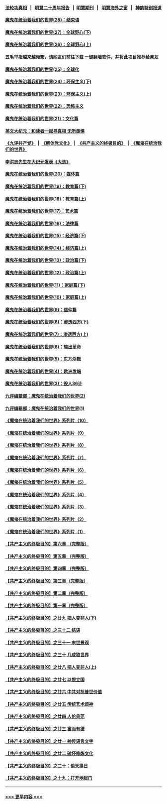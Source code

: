 #### [法轮功真相](https://github.com/gfw-breaker/truth/blob/master/README.md?t=0) &nbsp;&nbsp;|&nbsp;&nbsp; [明慧二十周年报告](https://github.com/gfw-breaker/mh-reports/blob/master/README.md?t=0) &nbsp;&nbsp;|&nbsp;&nbsp;[明慧期刊](https://github.com/gfw-breaker/mh-qikan) &nbsp;&nbsp;|&nbsp;&nbsp; [明慧海外之窗](https://github.com/gfw-breaker/mh-news/blob/master/README.md?t=0) &nbsp;&nbsp;|&nbsp;&nbsp; [神韵特别报道](https://github.com/gfw-breaker/mh-news/blob/master/shenyun.md?t=0)
#### [魔鬼在统治着我们的世界(28)：结束语](../pages/nsc422/n10936246.md?t=06201002) 
#### [魔鬼在统治着我们的世界(27)：全球野心(下)](../pages/nsc422/n10928319.md?t=06201002) 
#### [魔鬼在统治着我们的世界(26)：全球野心(上)](../pages/nsc422/n10900318.md?t=06201002) 
#### 五毛举报越来越频繁，请网友们前往下载 [一键翻墙软件](https://github.com/gfw-breaker/ssr-accounts)，并将此项目推荐给亲友
#### [魔鬼在统治着我们的世界(25)：全球化](../pages/nsc422/n10788205.md?t=06201002) 
#### [魔鬼在统治着我们的世界(24)：环保主义(下)](../pages/nsc422/n10695307.md?t=06201002) 
#### [魔鬼在统治着我们的世界(23)：环保主义(上)](../pages/nsc422/n10688613.md?t=06201002) 
#### [魔鬼在统治着我们的世界(22)：恐怖主义](../pages/nsc422/n10614727.md?t=06201002) 
#### [魔鬼在统治着我们的世界(21)：文化篇](../pages/nsc422/n10597706.md?t=06201002) 
#### [英文大纪元：和读者一起寻真相 无所畏惧](../pages/nsc422/n12542027.md?t=06201002) 
#### [《九评共产党》](https://github.com/begood0513/9ping.md/blob/master/README.md) &nbsp;|&nbsp; [《解体党文化》](../../../../jtdwh.md/blob/master/README.md)  &nbsp;|&nbsp; [《共产主义的终极目的》](../../../../gczydzjmd.md/blob/master/README.md) &nbsp;|&nbsp; [《魔鬼在统治我们的世界》](../../../../mgztzwmdsj.md/blob/master/README.md) 
#### [李洪志先生在大纪元发表《大选》](../pages/nsc422/n12534746.md?t=06201002) 
#### [魔鬼在统治着我们的世界(20)：媒体篇](../pages/nsc422/n10586579.md?t=06201002) 
#### [魔鬼在统治着我们的世界(19)：教育篇(下)](../pages/nsc422/n10564808.md?t=06201002) 
#### [魔鬼在统治着我们的世界(18)：教育篇(上)](../pages/nsc422/n10526970.md?t=06201002) 
#### [魔鬼在统治着我们的世界(17)：艺术篇](../pages/nsc422/n10499093.md?t=06201002) 
#### [魔鬼在统治着我们的世界(16)：法律篇](../pages/nsc422/n10485969.md?t=06201002) 
#### [魔鬼在统治着我们的世界(15)：经济篇(下)](../pages/nsc422/n10469975.md?t=06201002) 
#### [魔鬼在统治着我们的世界(14)：经济篇(上)](../pages/nsc422/n10457370.md?t=06201002) 
#### [魔鬼在统治着我们的世界(13)：政治篇(下)](../pages/nsc422/n10448270.md?t=06201002) 
#### [魔鬼在统治着我们的世界(12)：政治篇(上)](../pages/nsc422/n10444576.md?t=06201002) 
#### [魔鬼在统治着我们的世界(11)：家庭篇(下)](../pages/nsc422/n10440961.md?t=06201002) 
#### [魔鬼在统治着我们的世界(10)：家庭篇(上)](../pages/nsc422/n10435448.md?t=06201002) 
#### [魔鬼在统治着我们的世界(9)：信仰篇](../pages/nsc422/n10432159.md?t=06201002) 
#### [魔鬼在统治着我们的世界(8)：渗透西方(下)](../pages/nsc422/n10429603.md?t=06201002) 
#### [魔鬼在统治着我们的世界(7)：渗透西方(上)](../pages/nsc422/n10426013.md?t=06201002) 
#### [魔鬼在统治着我们的世界(6)：输出革命](../pages/nsc422/n10421536.md?t=06201002) 
#### [魔鬼在统治着我们的世界(5)：东方杀戮](../pages/nsc422/n10417707.md?t=06201002) 
#### [魔鬼在统治着我们的世界(4)：欧洲发端](../pages/nsc422/n10414890.md?t=06201002) 
#### [魔鬼在统治着我们的世界(3)：毁人36计](../pages/nsc422/n10411583.md?t=06201002) 
#### [九评编辑部：魔鬼在统治着我们的世界(2)](../pages/nsc422/n10410036.md?t=06201002) 
#### [九评编辑部：魔鬼在统治着我们的世界(1)](../pages/nsc422/n10406825.md?t=06201002) 
#### [《魔鬼在统治着我们的世界》系列片（10）](../pages/nsc422/n12292670.md?t=06201002) 
#### [《魔鬼在统治着我们的世界》系列片（9）](../pages/nsc422/n12290859.md?t=06201002) 
#### [《魔鬼在统治着我们的世界》系列片（8）](../pages/nsc422/n12287445.md?t=06201002) 
#### [《魔鬼在统治着我们的世界》系列片（7）](../pages/nsc422/n12283425.md?t=06201002) 
#### [《魔鬼在统治着我们的世界》系列片（6）](../pages/nsc422/n12282314.md?t=06201002) 
#### [《魔鬼在统治着我们的世界》系列片（5）](../pages/nsc422/n12281419.md?t=06201002) 
#### [《魔鬼在统治着我们的世界》系列片（4）](../pages/nsc422/n12274024.md?t=06201002) 
#### [《魔鬼在统治着我们的世界》系列片（3）](../pages/nsc422/n12271322.md?t=06201002) 
#### [《魔鬼在统治着我们的世界》系列片（2）](../pages/nsc422/n12269049.md?t=06201002) 
#### [《魔鬼在统治着我们的世界》系列片（1）](../pages/nsc422/n12267575.md?t=06201002) 
#### [【共产主义的终极目的】第六章 （完整版）](../pages/nsc422/n11428913.md?t=06201002) 
#### [【共产主义的终极目的】第五章 （完整版）](../pages/nsc422/n11428912.md?t=06201002) 
#### [【共产主义的终极目的】第四章 （完整版）](../pages/nsc422/n11428907.md?t=06201002) 
#### [【共产主义的终极目的】第三章（完整版）](../pages/nsc422/n11428848.md?t=06201002) 
#### [【共产主义的终极目的】第二章（完整版）](../pages/nsc422/n11428831.md?t=06201002) 
#### [【共产主义的终极目的】第一章（完整版）](../pages/nsc422/n11417651.md?t=06201002) 
#### [【共产主义的终极目的】之廿九 把人变非人(下)](../pages/nsc422/n11344140.md?t=06201002) 
#### [【共产主义的终极目的】之三十二 结语](../pages/nsc422/n11360535.md?t=06201002) 
#### [【共产主义的终极目的】之三十一 末世景观](../pages/nsc422/n11351129.md?t=06201002) 
#### [【共产主义的终极目的】之三十 几成狼世界](../pages/nsc422/n11348280.md?t=06201002) 
#### [【共产主义的终极目的】之廿八 把人变非人(上)](../pages/nsc422/n11340492.md?t=06201002) 
#### [【共产主义的终极目的】之廿七 以恨立国](../pages/nsc422/n11336944.md?t=06201002) 
#### [【共产主义的终极目的】之廿六 中共对抗普世价值](../pages/nsc422/n11324785.md?t=06201002) 
#### [【共产主义的终极目的】之廿五 传统艺术颂神](../pages/nsc422/n11296396.md?t=06201002) 
#### [【共产主义的终极目的】之廿四 人伦典范](../pages/nsc422/n11296397.md?t=06201002) 
#### [【共产主义的终极目的】之廿三 富而有德](../pages/nsc422/n11283598.md?t=06201002) 
#### [【共产主义的终极目的】之廿一 神传语言文字](../pages/nsc422/n11263265.md?t=06201002) 
#### [【共产主义的终极目的】之廿二 破坏修炼文化](../pages/nsc422/n11245728.md?t=06201002) 
#### [【共产主义的终极目的】之二十：偷天换日](../pages/nsc422/n11238846.md?t=06201002) 
#### [【共产主义的终极目的】之十九：打开地狱门](../pages/nsc422/n11206376.md?t=06201002) 

----
#### [ >>> 更早内容 <<< ](../indexes/nsc422-earlier.md)
